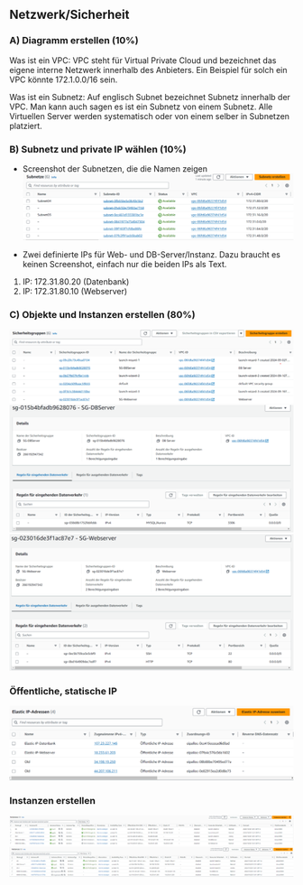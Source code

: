 ## Netzwerk/Sicherheit

### A) Diagramm erstellen (10%)

Was ist ein VPC:
VPC steht für Virtual Private Cloud und bezeichnet das eigene interne Netzwerk innerhalb des Anbieters. Ein Beispiel für solch ein VPC könnte 172.1.0.0/16 sein.

Was ist ein Subnetz:
Auf englisch Subnet bezeichnet Subnetz innerhalb der VPC. Man kann auch sagen es ist ein Subnetz von einem Subnetz. Alle Virtuellen Server werden systematisch oder von einem selber in Subnetzen platziert.


### B) Subnetz und private IP wählen (10%)
- Screenshot der Subnetzen, die die Namen zeigen
![Screenshot Subnetzen Namen](image.png)

- Zwei definierte IPs für Web- und DB-Server/Instanz. Dazu braucht es keinen Screenshot,
einfach nur die beiden IPs als Text.
1. IP: 172.31.80.20 (Datenbank)
2. IP: 172.31.80.10 (Webserver)


### C) Objekte und Instanzen erstellen (80%)
![Screenshot Instanzen Namen](Sicherheitsgruppen.png)
![Inbound-DB-Server](Inbound-DBServer.png)
![Inbound-Web-Server](Inbound-Webserver.png)


### Öffentliche, statische IP
![Elastic IP](Elastic-IP.png)

### Instanzen erstellen
![Instanzen started](image-1.png)
![Instanzen stopped](image-2.png)